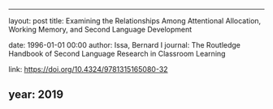 ---
layout: post
title: Examining the Relationships Among Attentional Allocation, Working Memory, and Second Language Development

date: 1996-01-01 00:00
author: Issa, Bernard I
journal: The Routledge Handbook of Second Language Research in Classroom Learning

link: https://doi.org/10.4324/9781315165080-32

year: 2019
----